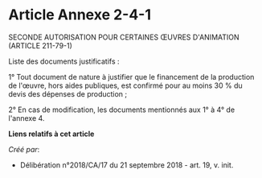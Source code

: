 # Article Annexe 2-4-1

SECONDE AUTORISATION POUR CERTAINES ŒUVRES D'ANIMATION (ARTICLE 211-79-1)

Liste des documents justificatifs :

1° Tout document de nature à justifier que le financement de la production de l'œuvre, hors aides publiques, est confirmé
pour au moins 30 % du devis des dépenses de production ;

2° En cas de modification, les documents mentionnés aux 1° à 4° de l'annexe 4.

**Liens relatifs à cet article**

_Créé par_:

  - Délibération n°2018/CA/17 du 21 septembre 2018 - art. 19, v. init.
